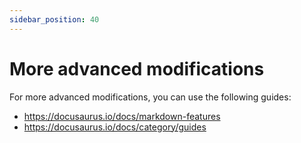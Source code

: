 ```yaml
---
sidebar_position: 40
---
```


# More advanced modifications

For more advanced modifications, you can use the following guides:
- https://docusaurus.io/docs/markdown-features   
- https://docusaurus.io/docs/category/guides   